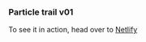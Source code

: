 ### Particle trail v01

To see it in action, head over to  [Netlify](https://spontaneous-kheer-029411.netlify.app/)